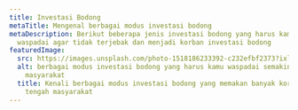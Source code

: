```yaml
---
title: Investasi Bodong
metaTitle: Mengenal berbagai modus investasi bodong
metaDescription: Berikut beberapa jenis investasi bodong yang harus kamu
  waspadai agar tidak terjebak dan menjadi korban investasi bodong
featuredImage:
  src: https://images.unsplash.com/photo-1518186233392-c232efbf2373?ixlib=rb-1.2.1&ixid=MnwxMjA3fDB8MHxjb2xsZWN0aW9uLXBhZ2V8MnwxMjE0Mjg0Nnx8ZW58MHx8fHw%3D&auto=format&fit=crop&w=500&q=60
  alt: berbagai modus investasi bodong yang harus kamu waspadai semakin marak di
    masyarakat
  title: Kenali berbagai modus investasi bodong yang memakan banyak korban di
    tengah masyarakat
---
```

